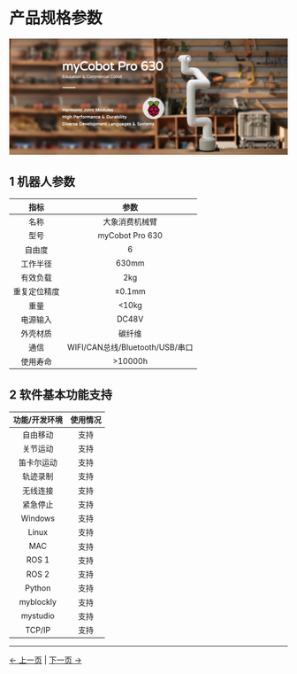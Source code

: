 # 产品规格参数

![630宣传图](../resources/4-FirstInstallAndUse/pro%20630%20cn.png)

## 1 机器人参数

| 指标       | 参数                  |
| :------------: | :---------------------------: |
| 名称        | 大象消费机械臂 |
| 型号        | myCobot Pro 630            |
| 自由度      | 6                           |
| 工作半径 | 630mm                     |
| 有效负载 | 2kg                       |
| 重复定位精度 | ±0.1mm    |
| 重量     | <10kg                       |
| 电源输入 | DC48V                    |
| 外壳材质 | 碳纤维             |
| 通信 | WIFI/CAN总线/Bluetooth/USB/串口 |
| 使用寿命 | >10000h                       |

## 2 软件基本功能支持

| 功能/开发环境 | 使用情况 |
| :------------: | :--------: |
| 自由移动 | 支持 |
| 关节运动 | 支持 |
| 笛卡尔运动 | 支持 |
| 轨迹录制 | 支持 |
| 无线连接 | 支持 |
| 紧急停止 | 支持 |
| Windows      | 支持 |
| Linux        | 支持 |
| MAC          | 支持 |
| ROS 1        | 支持 |
| ROS 2        | 支持 |
| Python       | 支持 |
| myblockly    | 支持 |
| mystudio     | 支持 ||
| TCP/IP       | 支持 |


---
[← 上一页](../2-ProductFeature/2-ProductFeature.md) | [下一页 →](../2-ProductFeature/2.2-ControlCoreParameter.md)